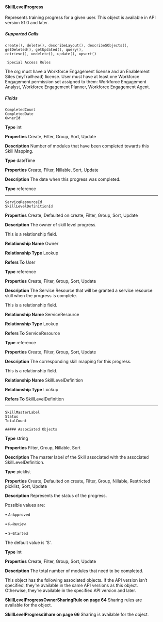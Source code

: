 #### SkillLevelProgress

Represents training progress for a given user. This object is available in API version 51.0 and later.

##### Supported Calls
```
create(), delete(), describeLayout(), describeSObjects(), getDeleted(), getUpdated(), query(),
retrieve(), undelete(), update(), upsert()

 Special Access Rules

```
The org must have a Workforce Engagement license and an Enablement Sites (myTrailhead) license. User must have at least one Workforce
Engagement permission set assigned to them: Workforce Engagement Analyst, Workforce Engagement Planner, Workforce Engagement
Agent.

##### Fields

```
CompletedCount
CompletedDate
OwnerId

```

**Type**
int

**Properties**
Create, Filter, Group, Sort, Update

**Description**
Number of modules that have been completed towards this Skill Mapping.

**Type**
dateTime

**Properties**
Create, Filter, Nillable, Sort, Update

**Description**
The date when this progress was completed.

**Type**
reference


-----

```
ServiceResourceId
SkillLevelDefinitionId

```

**Properties**
Create, Defaulted on create, Filter, Group, Sort, Update

**Description**
The owner of skill level progress.

This is a relationship field.

**Relationship Name**
Owner

**Relationship Type**
Lookup

**Refers To**
User

**Type**
reference

**Properties**
Create, Filter, Group, Sort, Update

**Description**
The Service Resource that will be granted a service resource skill when the progress is
complete.

This is a relationship field.

**Relationship Name**
ServiceResource

**Relationship Type**
Lookup

**Refers To**
ServiceResource

**Type**
reference

**Properties**
Create, Filter, Group, Sort, Update

**Description**
The corresponding skill mapping for this progress.

This is a relationship field.

**Relationship Name**
SkillLevelDefinition

**Relationship Type**
Lookup

**Refers To**
SkillLevelDefinition


-----

```
SkillMasterLabel
Status
TotalCount

##### Associated Objects

```

**Type**
string

**Properties**
Filter, Group, Nillable, Sort

**Description**
The master label of the Skill associated with the associated SkillLevelDefinition.

**Type**
picklist

**Properties**
Create, Defaulted on create, Filter, Group, Nillable, Restricted picklist, Sort, Update

**Description**
Represents the status of the progress.

Possible values are:

**•** `A—Approved`

**•** `R—Review`

**•** `S—Started`

The default value is 'S'.

**Type**
int

**Properties**
Create, Filter, Group, Sort, Update

**Description**
The total number of modules that need to be completed.


This object has the following associated objects. If the API version isn’t specified, they’re available in the same API versions as this object.
Otherwise, they’re available in the specified API version and later.

**SkillLevelProgressOwnerSharingRule on page 64**
Sharing rules are available for the object.

**SkillLevelProgressShare on page 66**
Sharing is available for the object.
